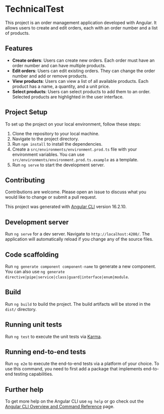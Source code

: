 # TechnicalTest

This project is an order management application developed with Angular. It allows users to create and edit orders, each with an order number and a list of products.

## Features

- **Create orders**: Users can create new orders. Each order must have an order number and can have multiple products.
- **Edit orders**: Users can edit existing orders. They can change the order number and add or remove products.
- **View products**: Users can view a list of all available products. Each product has a name, a quantity, and a unit price.
- **Select products**: Users can select products to add them to an order. Selected products are highlighted in the user interface.

## Project Setup

To set up the project on your local environment, follow these steps:

1. Clone the repository to your local machine.
2. Navigate to the project directory.
3. Run `npm install` to install the dependencies.
4. Create a `src/environments/environment.prod.ts` file with your environment variables. You can use `src/environments/environment.prod.ts.example` as a template.
5. Run `ng serve` to start the development server.

## Contributing

Contributions are welcome. Please open an issue to discuss what you would like to change or submit a pull request.

This project was generated with [Angular CLI](https://github.com/angular/angular-cli) version 16.2.10.

## Development server

Run `ng serve` for a dev server. Navigate to `http://localhost:4200/`. The application will automatically reload if you change any of the source files.

## Code scaffolding

Run `ng generate component component-name` to generate a new component. You can also use `ng generate directive|pipe|service|class|guard|interface|enum|module`.

## Build

Run `ng build` to build the project. The build artifacts will be stored in the `dist/` directory.

## Running unit tests

Run `ng test` to execute the unit tests via [Karma](https://karma-runner.github.io).

## Running end-to-end tests

Run `ng e2e` to execute the end-to-end tests via a platform of your choice. To use this command, you need to first add a package that implements end-to-end testing capabilities.

## Further help

To get more help on the Angular CLI use `ng help` or go check out the [Angular CLI Overview and Command Reference](https://angular.io/cli) page.
